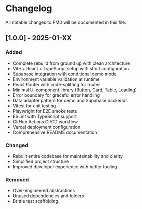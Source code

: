 # Changelog

All notable changes to PM0 will be documented in this file.

## [1.0.0] - 2025-01-XX

### Added
- Complete rebuild from ground up with clean architecture
- Vite + React + TypeScript setup with strict configuration
- Supabase integration with conditional demo mode
- Environment variable validation at runtime
- React Router with code-splitting for routes
- Minimal UI component library (Button, Card, Table, Loading)
- Error boundary for graceful error handling
- Data adapter pattern for demo and Supabase backends
- Vitest for unit testing
- Playwright for E2E smoke tests
- ESLint with TypeScript support
- GitHub Actions CI/CD workflow
- Vercel deployment configuration
- Comprehensive README documentation

### Changed
- Rebuilt entire codebase for maintainability and clarity
- Simplified project structure
- Improved developer experience with better tooling

### Removed
- Over-engineered abstractions
- Unused dependencies and folders
- Brittle test scaffolding

